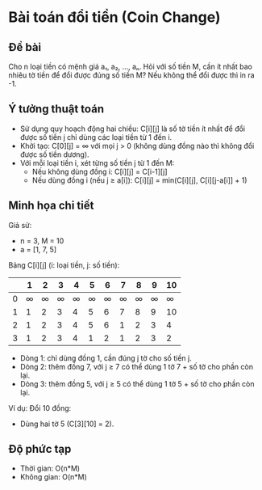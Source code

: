 # Bài toán đổi tiền (Coin Change)

## Đề bài
Cho n loại tiền có mệnh giá a₁, a₂, ..., aₙ. Hỏi với số tiền M, cần ít nhất bao nhiêu tờ tiền để đổi được đúng số tiền M? Nếu không thể đổi được thì in ra -1.

## Ý tưởng thuật toán

- Sử dụng quy hoạch động hai chiều: C[i][j] là số tờ tiền ít nhất để đổi được số tiền j chỉ dùng các loại tiền từ 1 đến i.
- Khởi tạo: C[0][j] = ∞ với mọi j > 0 (không dùng đồng nào thì không đổi được số tiền dương).
- Với mỗi loại tiền i, xét từng số tiền j từ 1 đến M:
    - Nếu không dùng đồng i: C[i][j] = C[i-1][j]
    - Nếu dùng đồng i (nếu j ≥ a[i]): C[i][j] = min(C[i][j], C[i][j-a[i]] + 1)

## Minh họa chi tiết

Giả sử:
- n = 3, M = 10
- a = [1, 7, 5]

Bảng C[i][j] (i: loại tiền, j: số tiền):

|   | 1 | 2 | 3 | 4 | 5 | 6 | 7 | 8 | 9 | 10 |
|---|---|---|---|---|---|---|---|---|---|----|
|0  |∞  |∞  |∞  |∞  |∞  |∞  |∞  |∞  |∞  |∞   |
|1  |1  |2  |3  |4  |5  |6  |7  |8  |9  |10  |
|2  |1  |2  |3  |4  |5  |6  |1  |2  |3  |4   |
|3  |1  |2  |3  |4  |1  |2  |1  |2  |3  |2   |

- Dòng 1: chỉ dùng đồng 1, cần đúng j tờ cho số tiền j.
- Dòng 2: thêm đồng 7, với j ≥ 7 có thể dùng 1 tờ 7 + số tờ cho phần còn lại.
- Dòng 3: thêm đồng 5, với j ≥ 5 có thể dùng 1 tờ 5 + số tờ cho phần còn lại.

Ví dụ: Đổi 10 đồng:
- Dùng hai tờ 5 (C[3][10] = 2).

## Độ phức tạp

- Thời gian: O(n*M)
- Không gian: O(n*M)
